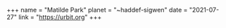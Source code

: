 +++
name = "Matilde Park"
planet = "~haddef-sigwen"
date = "2021-07-27"
link = "https://urbit.org"
+++
